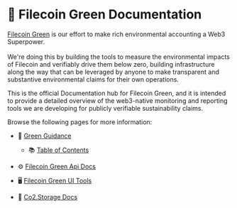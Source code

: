 # 📗 Filecoin Green Documentation

[Filecoin Green](https://green.filecoin.io/) is our effort to make rich environmental accounting a Web3 Superpower.\
\
We're doing this by building the tools to measure the environmental impacts of Filecoin and verifiably drive them below zero, building infrastructure along the way that can be leveraged by anyone to make transparent and substantive environmental claims for their own operations.

This is the official Documentation hub for Filecoin Green, and it is intended to provide a detailed overview of the web3-native monitoring and reporting tools we are developing for publicly verifiable sustainability claims.

Browse the following pages for more information:

- :green_book: [Green Guidance](readme/)
  - :books: [Table of Contents](SUMMARY.md)

- :gear: [Filecoin Green Api Docs](filecoin-green-api-docs/)

- :desktop_computer: [Filecoin Green UI Tools](filecoin-green-ui-tools/)

- :space_invader: [Co2.Storage Docs](co2.storage-docs/)
